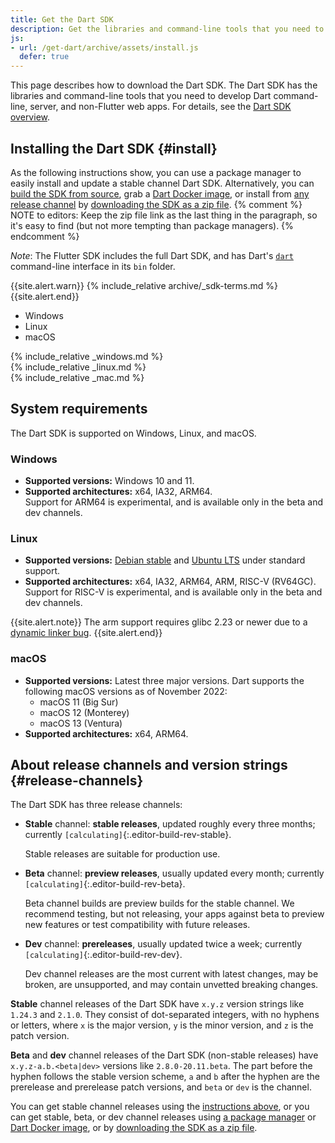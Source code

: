 ```yaml
---
title: Get the Dart SDK
description: Get the libraries and command-line tools that you need to develop Dart web, command-line, and server apps.
js:
- url: /get-dart/archive/assets/install.js
  defer: true
---
```


This page describes how to download the Dart SDK.
The Dart SDK has the libraries and command-line tools that you need to develop
Dart command-line, server, and non-Flutter web apps.
For details, see the [Dart SDK overview](/tools/sdk).

## Installing the Dart SDK {#install}

As the following instructions show,
you can use a package manager
to easily install and update a stable channel Dart SDK.
Alternatively, you can
[build the SDK from source][],
grab a [Dart Docker image][], or
install from [any release channel](#release-channels) by
[downloading the SDK as a zip file][].
{% comment %}
NOTE to editors: Keep the zip file link as the last thing in the paragraph,
so it's easy to find (but not more tempting than package managers).
{% endcomment %}

*Note*: The Flutter SDK includes the full Dart SDK,
and has Dart's [`dart`](/tools/dart-tool) command-line interface
in its `bin` folder.

{{site.alert.warn}}
  {% include_relative archive/_sdk-terms.md %}
{{site.alert.end}}

<ul class="tabs__top-bar">
  <li class="tab-link current" data-tab="tab-sdk-install-windows">Windows</li>
  <li class="tab-link" data-tab="tab-sdk-install-linux">Linux</li>
  <li class="tab-link" data-tab="tab-sdk-install-mac">macOS</li>
</ul>
<div id="tab-sdk-install-windows" class="tabs__content current" markdown="1">
{% include_relative _windows.md %}
</div>
<div id="tab-sdk-install-linux" class="tabs__content" markdown="1">
{% include_relative _linux.md %}
</div>
<div id="tab-sdk-install-mac" class="tabs__content" markdown="1">
{% include_relative _mac.md %}
</div>

## System requirements

The Dart SDK is supported on Windows, Linux, and macOS.

### Windows

* **Supported versions:** Windows 10 and 11.
* **Supported architectures:** x64, IA32, ARM64.<br>
  Support for ARM64 is experimental,
  and is available only in the beta and dev channels.

### Linux

* **Supported versions:** [Debian stable][] and [Ubuntu LTS][] under standard support.
* **Supported architectures:** x64, IA32, ARM64, ARM, RISC-V (RV64GC).<br>
  Support for RISC-V is experimental, 
  and is available only in the beta and dev channels.

{{site.alert.note}}
  The arm support requires glibc 2.23 or newer due to a
  [dynamic linker bug](https://sourceware.org/bugzilla/show_bug.cgi?id=14341).
{{site.alert.end}}

### macOS

* **Supported versions:** Latest three major versions.
Dart supports the following macOS versions as of November 2022:
  - macOS 11 (Big Sur)
  - macOS 12 (Monterey)
  - macOS 13 (Ventura)
* **Supported architectures:** x64, ARM64.

## About release channels and version strings {#release-channels}

The Dart SDK has three release channels:

* **Stable** channel: **stable releases**, updated roughly every three months;
  currently `[calculating]`{:.editor-build-rev-stable}.
  
  Stable releases are suitable for production use.
  
* **Beta** channel: **preview releases**, usually updated every month;
  currently `[calculating]`{:.editor-build-rev-beta}.
  
  Beta channel builds are preview builds for the stable channel. We recommend
  testing, but not releasing, your apps against beta to preview new features or
  test compatibility with future releases.
  
* **Dev** channel: **prereleases**, usually updated twice a week;
  currently `[calculating]`{:.editor-build-rev-dev}.
  
  Dev channel releases are the most current with latest changes, may be broken,
  are unsupported, and may contain unvetted breaking changes.

**Stable** channel releases of the Dart SDK have `x.y.z` version strings like
`1.24.3` and `2.1.0`. They consist of dot-separated integers, with no hyphens or
letters, where `x` is the major version, `y` is the minor version, and `z` is
the patch version.

**Beta** and **dev** channel releases of the Dart SDK (non-stable releases) have
`x.y.z-a.b.<beta|dev>` versions like `2.8.0-20.11.beta`. The part before the
hyphen follows the stable version scheme, `a` and `b` after the hyphen are the
prerelease and prerelease patch versions, and `beta` or `dev` is the channel.

You can get stable channel releases using
the [instructions above](#install), or you can
get stable, beta, or dev channel releases
using [a package manager][] or [Dart Docker image][], or
by [downloading the SDK as a zip file][].

[SDK constraints]: /tools/pub/pubspec#sdk-constraints
[Dart 2]: /dart-2
[build the SDK from source]: https://github.com/dart-lang/sdk/wiki/Building
[Dart libraries]: /guides/libraries/library-tour
[Dart Docker image]: https://hub.docker.com/_/dart
[downloading the SDK as a zip file]: /get-dart/archive
[Debian stable]: https://www.debian.org/releases
[Ubuntu LTS]: https://wiki.ubuntu.com/Releases
[flutter]: https://flutter.dev/docs/get-started/install
[site SDK version]: {{site.dart-api}}/{{site.data.pkg-vers.SDK.channel}}/{{site.data.pkg-vers.SDK.vers}}/index.html
[a package manager]: https://github.com/dart-lang/sdk/wiki/Installing-beta-and-dev-releases-with-brew,-choco,-and-apt-get
